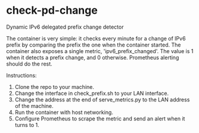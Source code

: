 # check-pd-change
Dynamic IPv6 delegated prefix change detector

The container is very simple: it checks every minute for a change of IPv6 prefix by comparing the prefix the one when the container started. The container also exposes a single metric, 'ipv6_prefix_changed'. The value is 1 when it detects a prefix change, and 0 otherwise. Prometheus alerting should do the rest.

Instructions:

1. Clone the repo to your machine.
2. Change the interface in check_prefix.sh to your LAN interface.
3. Change the address at the end of serve_metrics.py to the LAN address of the machine.
4. Run the container with host networking.
5. Configure Prometheus to scrape the metric and send an alert when it turns to 1.

